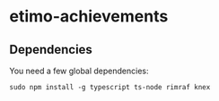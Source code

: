 # etimo-achievements

## Dependencies

You need a few global dependencies:

```
sudo npm install -g typescript ts-node rimraf knex
```
